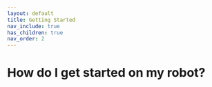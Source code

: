 ```yaml
---
layout: default
title: Getting Started
nav_include: true
has_children: true
nav_order: 2
---
```

# How do I get started on my robot?
<!-- this file is for the section drop down bar -->